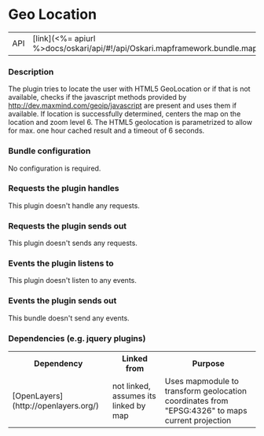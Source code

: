 # Geo Location

<table>
  <tr>
    <td>API</td><td>[link](<%= apiurl %>docs/oskari/api/#!/api/Oskari.mapframework.bundle.mapmodule.plugin.GeoLocationPlugin)</td>
  </tr>
</table>

### Description

The plugin tries to locate the user with HTML5 GeoLocation or if that is not available, checks if the javascript methods provided by http://dev.maxmind.com/geoip/javascript are present and uses them if available. If location is successfully determined, centers the map on the location and zoom level 6. The HTML5 geolocation is parametrized to allow for max. one hour cached result and a timeout of 6 seconds.

### Bundle configuration

No configuration is required.

### Requests the plugin handles

This plugin doesn't handle any requests.

### Requests the plugin sends out

This plugin doesn't sends any requests.

### Events the plugin listens to

This plugin doesn't listen to any events.

### Events the plugin sends out

This bundle doesn't send any events.

### Dependencies (e.g. jquery plugins)

<table>
  <tr>
    <th>Dependency</th><th>Linked from</th><th>Purpose</th>
  </tr>
  <tr>
    <td>[OpenLayers](http://openlayers.org/)</td><td>not linked, assumes its linked by map</td><td>Uses mapmodule to transform geolocation coordinates from "EPSG:4326" to maps current projection</td>
  </tr>
</table>
